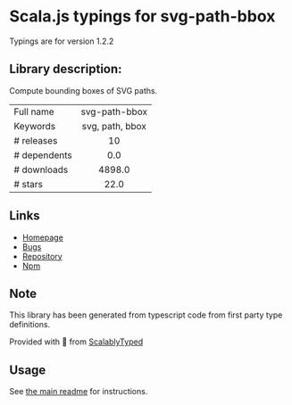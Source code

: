 
# Scala.js typings for svg-path-bbox

Typings are for version 1.2.2

## Library description:
Compute bounding boxes of SVG paths.

|                    |                 |
| ------------------ | :-------------: |
| Full name          | svg-path-bbox |
| Keywords           | svg, path, bbox |
| # releases         | 10 |
| # dependents       | 0.0 |
| # downloads        | 4898.0 |
| # stars            | 22.0 |

## Links
- [Homepage](https://github.com/mondeja/svg-path-bbox#readme)
- [Bugs](https://github.com/mondeja/svg-path-bbox/issues)
- [Repository](https://github.com/mondeja/svg-path-bbox)
- [Npm](https://www.npmjs.com/package/svg-path-bbox)
    


## Note
This library has been generated from typescript code from first party type definitions.

Provided with :purple_heart: from [ScalablyTyped](https://github.com/oyvindberg/ScalablyTyped)

## Usage
See [the main readme](../../readme.md) for instructions.


